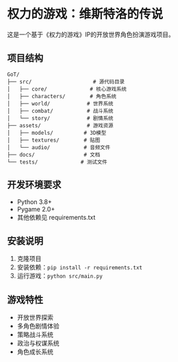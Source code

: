 # 权力的游戏：维斯特洛的传说

这是一个基于《权力的游戏》IP的开放世界角色扮演游戏项目。

## 项目结构

```
GoT/
├── src/                    # 源代码目录
│   ├── core/              # 核心游戏系统
│   ├── characters/        # 角色系统
│   ├── world/            # 世界系统
│   ├── combat/           # 战斗系统
│   └── story/            # 剧情系统
├── assets/               # 游戏资源
│   ├── models/          # 3D模型
│   ├── textures/        # 贴图
│   └── audio/           # 音频文件
├── docs/                # 文档
└── tests/              # 测试文件
```

## 开发环境要求

- Python 3.8+
- Pygame 2.0+
- 其他依赖见 requirements.txt

## 安装说明

1. 克隆项目
2. 安装依赖：`pip install -r requirements.txt`
3. 运行游戏：`python src/main.py`

## 游戏特性

- 开放世界探索
- 多角色剧情体验
- 策略战斗系统
- 政治与权谋系统
- 角色成长系统 